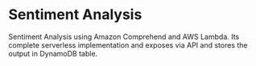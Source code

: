 # Sentiment Analysis
Sentiment Analysis using Amazon Comprehend and AWS Lambda. Its complete serverless implementation and exposes via API and stores the output in DynamoDB table.
